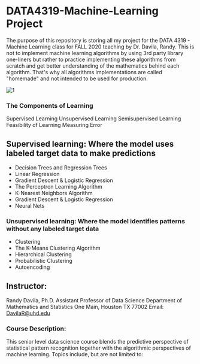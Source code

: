 # DATA4319-Machine-Learning Project
The purpose of this repository is storing all my project for the DATA 4319 - Machine Learning class for FALL 2020 teaching by Dr. Davila, Randy. This is not to implement machine learning algorithms by using 3rd party library one-liners but rather to practice implementing these algorithms from scratch and get better understanding of the mathematics behind each algorithm. That's why all algorithms implementations are called "homemade" and not intended to be used for production.

![1](https://i.vas3k.ru/7w1.jpg)

### The Components of Learning

Supervised Learning
Unsupervised Learning
Semisupervised Learning
Feasibility of Learning
Measuring Error

## Supervised learning: Where the model uses labeled target data to make predictions
- Decision Trees and Regression Trees
- Linear Regression
- Gradient Descent & Logistic Regression                
- The Perceptron Learning Algorithm
- K-Nearest Neighbors Algorithm
- Gradient Descent & Logistic Regression
- Neural Nets


### Unsupervised learning: Where the model identifies patterns without any labeled target data
- Clustering
- The K-Means Clustering Algorithm
- Hierarchical Clustering
- Probabilistic Clustering
- Autoencoding

## Instructor:
Randy Davila, Ph.D.
Assistant Professor of Data Science
Department of Mathematics and Statistics
One Main, Houston TX 77002
Email: DavilaR@uhd.edu

### Course Description:
This senior level data science course blends the predictive perspective of statistical pattern recognition together with the algorithmic perspectives of machine learning. Topics include, but are not limited to:


